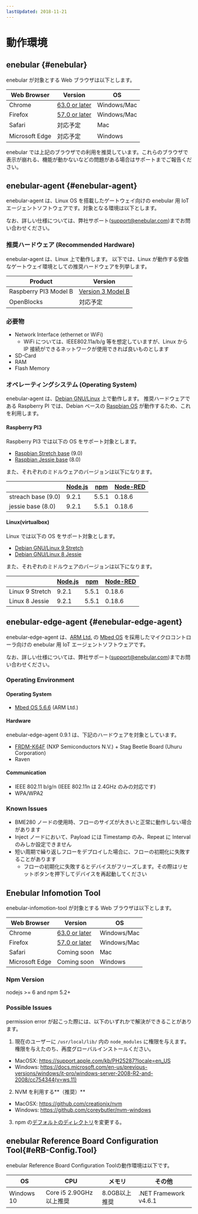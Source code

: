 ```yaml
---
lastUpdated: 2018-11-21
---
```


# 動作環境

## enebular {#enebular}

enebular が対象とする Web ブラウザは以下とします。

| Web Browser    | Version                                                                              | OS          |
| -------------- | ------------------------------------------------------------------------------------ | ----------- |
| Chrome         | [63.0 or later](https://chromereleases.googleblog.com/search/label/Desktop%20Update) | Windows/Mac |
| Firefox        | [57.0 or later](https://www.mozilla.jp/firefox/releases/)                            | Windows/Mac |
| Safari         | 対応予定                                                                             | Mac         |
| Microsoft Edge | 対応予定                                                                             | Windows     |

enebular では上記のブラウザでの利用を推奨しています。これらのブラウザで表示が崩れる、機能が動かないなどの問題がある場合はサポートまでご報告ください。

## enebular-agent {#enebular-agent}

enebular-agent は、Linux OS を搭載したゲートウェイ向けの enebular 用 IoT エージェントソフトウェアです。対象となる環境は以下とします。

なお、詳しい仕様については、弊社サポート(support@enebular.com)までお問い合わせください。

### 推奨ハードウェア (Recommended Hardware)

enebular-agent は、Linux 上で動作します。
以下では、Linux が動作する安価なゲートウェイ環境としての推奨ハードウェアを列挙します。

| Product               | Version                                                                           |
| --------------------- | --------------------------------------------------------------------------------- |
| Raspberry PI3 Model B | [Version 3 Model B](https://www.raspberrypi.org/products/raspberry-pi-3-model-b/) |
| OpenBlocks            | 対応予定                                                                          |

### 必要物

- Network Interface (ethernet or WiFi)
    - WiFi については、IEEE802.11a/b/g 等を想定していますが、Linux から IP 接続ができるネットワークが使用できれば良いものとします
- SD-Card
- RAM
- Flash Memory

### オペレーティングシステム (Operating System)

enebular-agent は、[Debian GNU/Linux](https://www.debian.org/) 上で動作します。
推奨ハードウェアである Raspberry PI では、Debian ベースの [Raspbian OS](https://www.raspbian.org/) が動作するため、これを利用します。

#### Raspberry PI3

Raspberry PI3 では以下の OS をサポート対象とします。

- [Raspbian Stretch base](http://archive.raspbian.org/raspbian/dists/stretch/) (9.0)
- [Raspbian Jessie base](http://archive.raspbian.org/raspbian/dists/jessie/) (8.0)

また、それぞれのミドルウェアのバージョンは以下になります。

|                    | [Node.js](https://nodejs.org/ja/download/releases/) | [npm](https://github.com/npm/npm/releases) | [Node-RED](https://github.com/node-red/node-red/releases) |
| ------------------ | --------------------------------------------------- | ------------------------------------------ | --------------------------------------------------------- |
| streach base (9.0) | 9.2.1                                               | 5.5.1                                      | 0.18.6                                                    |
| jessie base (8.0)  | 9.2.1                                               | 5.5.1                                      | 0.18.6                                                    |

#### Linux(virtualbox)

Linux では以下の OS をサポート対象とします。

- [Debian GNU/Linux 9 Stretch](https://www.debian.org/releases/stretch/)
- [Debian GNU/Linux 8 Jessie](https://www.debian.org/releases/jessie/)

また、それぞれのミドルウェアのバージョンは以下になります。

|                 | [Node.js](https://nodejs.org/ja/download/releases/) | [npm](https://github.com/npm/npm/releases) | [Node-RED](https://github.com/node-red/node-red/releases) |
| --------------- | --------------------------------------------------- | ------------------------------------------ | --------------------------------------------------------- |
| Linux 9 Stretch | 9.2.1                                               | 5.5.1                                      | 0.18.6                                                    |
| Linux 8 Jessie  | 9.2.1                                               | 5.5.1                                      | 0.18.6                                                    |

## enebular-edge-agent {#enebular-edge-agent}

enebular-edge-agent は、[ARM Ltd.](https://www.arm.com/) の [Mbed OS](https://os.mbed.com/) を採用したマイクロコントローラ向けの enebular 用 IoT エージェントソフトウェアです。

なお、詳しい仕様については、弊社サポート(support@enebular.com)までお問い合わせください。

### Operating Environment

#### Operating System

- [Mbed OS 5.6.6](https://github.com/ARMmbed/mbed-os/tree/mbed-os-5.6.6) (ARM Ltd.)

#### Hardware

enebular-edge-agent 0.9.1 は、下記のハードウェアを対象としています。

- [FRDM-K64F](https://www.nxp.com/jp/products/software-and-tools/hardware-development-tools/freedom-development-boards/freedom-development-platform-for-kinetis-k64-k63-and-k24-mcus:FRDM-K64F) (NXP Semiconductors N.V.) + Stag Beetle Board (Uhuru Corporation)
- Raven <!-- あとでここ書き足すので忘れないようにする -->

#### Communication

- IEEE 802.11 b/g/n (IEEE 802.11n は 2.4GHz のみの対応です)
- WPA/WPA2

### Known Issues

- BME280 ノードの使用時、フローのサイズが大きいと正常に動作しない場合があります
- Inject ノードにおいて、Payload には Timestamp のみ、Repeat に Interval のみしか設定できません
- 短い周期で繰り返しフローをデプロイした場合に、フローの初期化に失敗することがあります
  - フローの初期化に失敗するとデバイスがフリーズします。その際はリセットボタンを押下してデバイスを再起動してください

## Enebular Infomotion Tool

enebular-infomotion-tool が対象とする Web ブラウザは以下とします。

| Web Browser    | Version                                                                              | OS          |
| -------------- | ------------------------------------------------------------------------------------ | ----------- |
| Chrome         | [63.0 or later](https://chromereleases.googleblog.com/search/label/Desktop%20Update) | Windows/Mac |
| Firefox        | [57.0 or later](https://www.mozilla.com/firefox/releases/)                           | Windows/Mac |
| Safari         | Coming soon                                                                          | Mac         |
| Microsoft Edge | Coming soon                                                                          | Windows     |

### Npm Version

nodejs >= 6 and npm 5.2+

### Possible Issues

permission error が起こった際には、以下のいずれかで解決ができることがあります。

1. 現在のユーザーに `/usr/local/lib/` 内の `node_modules` に権限を与えます。権限を与えたのち、再度グローバルインストールください。

- MacOSX: https://support.apple.com/kb/PH25287?locale=en_US
- Windows: https://docs.microsoft.com/en-us/previous-versions/windows/it-pro/windows-server-2008-R2-and-2008/cc754344(v=ws.11)

2. NVM を利用する**（推奨）**

- MacOSX: https://github.com/creationix/nvm
- Windows: https://github.com/coreybutler/nvm-windows

3. npm の[デフォルトのディレクトリ](https://docs.npmjs.com/getting-started/fixing-npm-permissions)を変更する。

## enebular Reference Board Configuration Tool{#eRB-Config.Tool}

enebular Reference Board Configuration Toolの動作環境は以下です。

| OS | CPU | メモリ | その他 |
| --- | --- | --- | --- |
| Windows 10 | Core i5 2.90GHz以上推奨 | 8.0GB以上推奨 | .NET Framework v4.6.1 |
